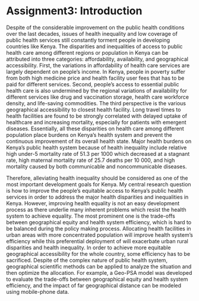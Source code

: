 # Assignment3: Introduction

Despite of the considerable improvement on the public health conditions over the last decades, issues of health inequality and low coverage of public health services still constantly torment people in developing countries like Kenya. The disparities and inequalities of access to public health care among different regions or population in Kenya can be attributed into three categories: affordability, availability, and geographical accessibility. First, the variations in affordability of health care services are largely dependent on people’s income. In Kenya, people in poverty suffer from both high medicine price and health facility user fees that has to be paid for different services. Second, people’s access to essential public health care is also undermined by the regional variations of availability for different services like drug and vaccination storage, health care workforce density, and life-saving commodities. The third perspective is the various geographical accessibility to closest health facility. Long travel times to health facilities are found to be strongly correlated with delayed uptake of healthcare and increasing mortality, especially for patients with emergent diseases. Essentially, all these disparities on health care among different population place burdens on Kenya’s  health system and prevent the continuous improvement of its overall health state.  Major health burdens on Kenya’s public health system because of health inequality include relative high under-5 mortality rate of 51.3 per 1000 which decreased at a stagnant rate, high maternal mortality rate of 25.7 deaths per 10 000, and high mortality caused by both communicable and noncommunicable diseases.

Therefore, alleviating health inequality should be considered as one of the most important development goals for Kenya. My central research question is how to improve the people’s equitable access to Kenya’s public health services in order to address the major health disparities and inequalities in Kenya. However, improving health equality is not an easy development process as there underlie many inherent problems which resist the health system to achieve equality. The most prominent one is the trade-offs between geographical equity and health system efficiency, which is hard to be balanced during the policy making process. Allocating health facilities in urban areas with more concentrated population will improve health system’s efficiency while this preferential deployment of will exacerbate urban rural disparities and health inequality. In order to achieve more equitable geographical accessibility for the whole country, some efficiency has to be sacrificed. Despite of the complex nature of public health system, geographical scientific methods can be applied to analyze the situation and then optimize the allocation. For example, a Geo-PSA model was developed to evaluate the trade-offs between geographical equity and health system efficiency, and the impact of far geographical distance can be modeled using mobile-phone data. 
